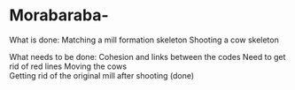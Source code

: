 # Morabaraba-


What is done:
Matching a mill formation skeleton 
Shooting a cow skeleton

What needs to be done:
Cohesion and links between the codes
Need to get rid of red lines
Moving the cows  
Getting rid of the original mill after shooting  (done)
